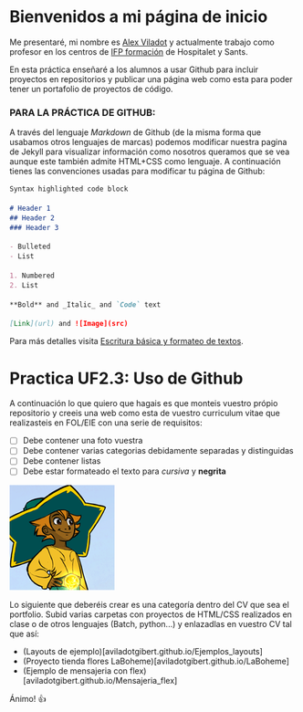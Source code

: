 # Bienvenidos a mi página de inicio

Me presentaré, mi nombre es [Alex Viladot](https://github.com/aviladotgibert) y actualmente trabajo como profesor en los centros de [IFP formación](https://www.ifp.es/) de Hospitalet y Sants. 

En esta práctica enseñaré a los alumnos a usar Github para incluir proyectos en repositorios y publicar una página web como esta para poder tener un portafolio de proyectos de código.


### PARA LA PRÁCTICA DE GITHUB:

A través del lenguaje _Markdown_ de Github (de la misma forma que usabamos otros lenguajes de marcas) podemos modificar nuestra pagina de Jekyll para visualizar información como nosotros queramos que se vea aunque este también admite HTML+CSS como lenguaje. A continuación tienes las convenciones usadas para modificar tu página de Github:

```markdown
Syntax highlighted code block

# Header 1
## Header 2
### Header 3

- Bulleted
- List

1. Numbered
2. List

**Bold** and _Italic_ and `Code` text

[Link](url) and ![Image](src)
```

Para más detalles visita [Escritura básica y formateo de textos](https://docs.github.com/en/github/writing-on-github/getting-started-with-writing-and-formatting-on-github/basic-writing-and-formatting-syntax).

<!-- Si estas viendo esto, vas bien!-->
# Practica UF2.3: Uso de Github 
A continuación lo que quiero que hagais es que monteis vuestro própio repositorio y creeis una web como esta de vuestro curriculum vitae que realizasteis en FOL/EIE con una serie de requisitos:
- [ ] Debe contener una foto vuestra
- [ ] Debe contener varias categorias debidamente separadas y distinguidas
- [ ] Debe contener listas
- [ ] Debe estar formateado el texto para _cursiva_ y **negrita**

![Image](Stella.gif) 

Lo siguiente que deberéis crear es una categoría dentro del CV que sea el portfolio. Subid varias carpetas con proyectos de HTML/CSS realizados en clase o de otros lenguajes (Batch, python...) y enlazadlas en vuestro CV tal que así:
- (Layouts de ejemplo)[aviladotgibert.github.io/Ejemplos_layouts]
- (Proyecto tienda flores LaBoheme)[aviladotgibert.github.io/LaBoheme]
- (Ejemplo de mensajeria con flex)[aviladotgibert.github.io/Mensajeria_flex]

Ánimo! 👍
